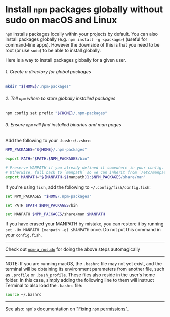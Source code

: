 # Install `npm` packages globally without sudo on macOS and Linux

`npm` installs packages locally within your projects by default. You can also install packages globally (e.g. `npm install -g <package>`) (useful for command-line apps). However the downside of this is that you need to be root (or use `sudo`) to be able to install globally.

Here is a way to install packages globally for a given user.

###### 1. Create a directory for global packages

```sh
mkdir "${HOME}/.npm-packages"
```

###### 2. Tell `npm` where to store globally installed packages

```sh
npm config set prefix "${HOME}/.npm-packages"
```

###### 3. Ensure `npm` will find installed binaries and man pages

Add the following to your `.bashrc`/`.zshrc`:

```sh
NPM_PACKAGES="${HOME}/.npm-packages"

export PATH="$PATH:$NPM_PACKAGES/bin"

# Preserve MANPATH if you already defined it somewhere in your config.
# Otherwise, fall back to `manpath` so we can inherit from `/etc/manpath`.
export MANPATH="${MANPATH-$(manpath)}:$NPM_PACKAGES/share/man"
```

If you're using `fish`, add the following to `~/.config/fish/config.fish`:

```sh
set NPM_PACKAGES "$HOME/.npm-packages"

set PATH $PATH $NPM_PACKAGES/bin

set MANPATH $NPM_PACKAGES/share/man $MANPATH  
```

If you have erased your MANPATH by mistake, you can restore it by running `set -Ux MANPATH (manpath -g) $MANPATH` once. Do not put this command in your `config.fish`.

---

Check out [`npm-g_nosudo`](https://github.com/glenpike/npm-g_nosudo) for doing the above steps automagically

---

NOTE: If you are running macOS, the `.bashrc` file may not yet exist, and the terminal will be obtaining its environment parameters from another file, such as `.profile` or `.bash_profile`. These files also reside in the user's home folder. In this case, simply adding the following line to them will instruct Terminal to also load the `.bashrc` file:

```sh
source ~/.bashrc
```

---

See also: `npm`'s documentation on
["Fixing `npm` permissions"](https://docs.npmjs.com/getting-started/fixing-npm-permissions).
